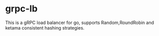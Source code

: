 # grpc-lb
This is a gRPC load balancer for go, supports Random,RoundRobin and ketama consistent hashing strategies.
